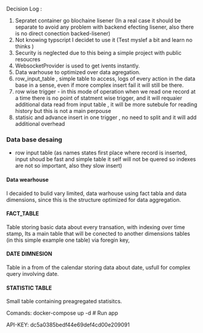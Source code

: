Decision Log : 
1. Sepratet container go blochaine lisener (In a real case it should be separate to avoid any problem with backend efecting lisener, also there is no direct conection backed-lisener)
2. Not knowing typscript I decidet to use it (Test myslef a bit and learn no thinks )
3. Security is neglected due to this being a simple project with public resoucres 
4. WebsocketProvider is used to get ivents instantly.
5. Data warhouse to optimized over data agregation.
6. row_input_table , simple table to access, logs of every action in the data base in a sense, even if more complex insert fail it will still be there. 
7. row wise trigger - in this mode of operation when we read one record at a time there is no point of statment wise trigger, and it will requaier additional data read from input table , it will be more sutebule for reading history but this is not a main perpouse 
8. statisic and advance insert in one trigger , no need to split and it will add additional overhead
### Data base desaing 
- row input table (as names states first place where record is inserted, input shoud be fast and simple table it self will not be quered so indexes are not so important, also they slow insert) 
#### Data wearhouse 
I decaided to bulid vary limited, data warhouse using fact tabla and data dimensions, since this is the structure optimized for data aggregation. 

#### FACT_TABLE 
Table storing basic data about every transation, with indexing over time stamp, Its a main table that will be conected to another dimensions tables (in this simple example one table) via foregin key,

#### DATE DIMNESION 
Table in a from of the calendar storing data about date, usfull for complex query involving date.

#### STATISTIC TABLE 
Small table containing preagregated statisitcs. 


Comands: 
docker-compose up -d     # Run app 


API-KEY: 
dc5a0385bedf44e69def4cd00e209091